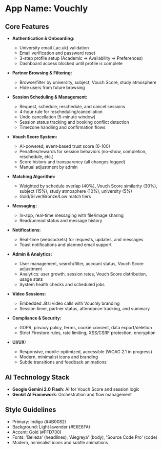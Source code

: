 # **App Name**: Vouchly

## Core Features

- **Authentication & Onboarding:**
  - University email (.ac.uk) validation
  - Email verification and password reset
  - 3-step profile setup (Academic → Availability → Preferences)
  - Dashboard access blocked until profile is complete

- **Partner Browsing & Filtering:**
  - Browse/filter by university, subject, Vouch Score, study atmosphere
  - Hide users from future browsing

- **Session Scheduling & Management:**
  - Request, schedule, reschedule, and cancel sessions
  - 4-hour rule for rescheduling/cancellation
  - Undo cancellation (5-minute window)
  - Session status tracking and booking conflict detection
  - Timezone handling and confirmation flows

- **Vouch Score System:**
  - AI-powered, event-based trust score (0-100)
  - Penalties/rewards for session behaviors (no-show, completion, reschedule, etc.)
  - Score history and transparency (all changes logged)
  - Manual adjustment by admin

- **Matching Algorithm:**
  - Weighted by schedule overlap (40%), Vouch Score similarity (30%), subject (15%), study atmosphere (10%), university (5%)
  - Gold/Silver/Bronze/Low match tiers

- **Messaging:**
  - In-app, real-time messaging with file/image sharing
  - Read/unread status and message history

- **Notifications:**
  - Real-time (websockets) for requests, updates, and messages
  - Toast notifications and planned email support

- **Admin & Analytics:**
  - User management, search/filter, account status, Vouch Score adjustment
  - Analytics: user growth, session rates, Vouch Score distribution, usage stats
  - System health checks and scheduled jobs

- **Video Sessions:**
  - Embedded Jitsi video calls with Vouchly branding
  - Session timer, partner status, attendance tracking, and summary

- **Compliance & Security:**
  - GDPR, privacy policy, terms, cookie consent, data export/deletion
  - Strict Firestore rules, rate limiting, XSS/CSRF protection, encryption

- **UI/UX:**
  - Responsive, mobile-optimized, accessible (WCAG 2.1 in progress)
  - Modern, minimalist icons and branding
  - Subtle transitions and feedback animations

## AI Technology Stack

- **Google Gemini 2.0 Flash**: AI for Vouch Score and session logic
- **Genkit AI Framework**: Orchestration and flow management

## Style Guidelines

- Primary: Indigo (#4B0082)
- Background: Light lavender (#E6E6FA)
- Accent: Gold (#FFD700)
- Fonts: 'Belleza' (headlines), 'Alegreya' (body), 'Source Code Pro' (code)
- Modern, minimalist icons and subtle animations